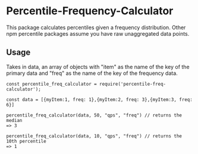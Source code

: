 # Percentile-Frequency-Calculator

This package calculates percentiles given a frequency distribution. Other npm percentile packages assume you have raw unaggregated data points.

## Usage
Takes in data, an array of objects with "item" as the name of the key of the primary data and "freq" as the name of the key of the frequency data.

```
const percentile_freq_calculator = require('percentile-freq-calculator');

const data = [{myItem:1, freq: 1},{myItem:2, freq: 3},{myItem:3, freq: 6}]

percentile_freq_calculator(data, 50, "qps", "freq") // returns the median
=> 3

percentile_freq_calculator(data, 10, "qps", "freq") // returns the 10th percentile
=> 1


```
